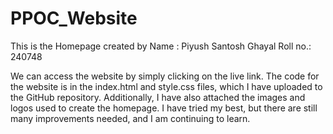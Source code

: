 # PPOC_Website

This is the Homepage created by
Name : Piyush Santosh Ghayal
Roll no.: 240748

We can access the website by simply clicking on the live link. The code for the website is in the index.html and style.css files, which I have uploaded to the GitHub repository. Additionally, I have also attached the images and logos used to create the homepage.
I have tried my best, but there are still many improvements needed, and I am continuing to learn.
